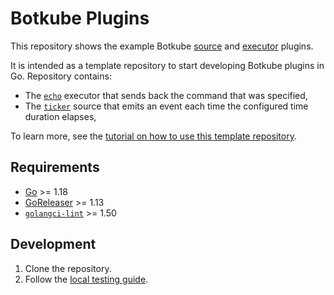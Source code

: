 # Botkube Plugins

This repository shows the example Botkube [source](https://docs.botkube.io/architecture/#source) and [executor](https://docs.botkube.io/architecture/#executor) plugins.

It is intended as a template repository to start developing Botkube plugins in Go. Repository contains:

- The [`echo`](cmd/echo/main.go) executor that sends back the command that was specified,
- The [`ticker`](cmd/ticker/main.go) source that emits an event each time the configured time duration elapses,

To learn more, see the [tutorial on how to use this template repository](https://docs.botkube.io/next/plugin/template.md).

## Requirements

- [Go](https://golang.org/doc/install) >= 1.18
- [GoReleaser](https://goreleaser.com/) >= 1.13
- [`golangci-lint`](https://golangci-lint.run/) >= 1.50

## Development

1. Clone the repository.
2. Follow the [local testing guide](https://docs.botkube.io/next/plugin/local-testing).
